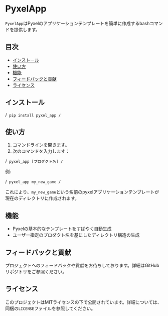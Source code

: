 # PyxelApp

`PyxelApp`はPyxelのアプリケーションテンプレートを簡単に作成するbashコマンドを提供します。

## 目次

- [インストール](#インストール)
- [使い方](#使い方)
- [機能](#機能)
- [フィードバックと貢献](#フィードバックと貢献)
- [ライセンス](#ライセンス)

## インストール

/```
pip install pyxel_app
/```

## 使い方

1. コマンドラインを開きます。
2. 次のコマンドを入力します：

/```
pyxel_app [プロダクト名]
/```

例:

/```
pyxel_app my_new_game
/```

これにより、`my_new_game`という名前のpyxelアプリケーションテンプレートが現在のディレクトリに作成されます。

## 機能

- Pyxelの基本的なテンプレートをすばやく自動生成
- ユーザー指定のプロダクト名を基にしたディレクトリ構造の生成

## フィードバックと貢献

プロジェクトへのフィードバックや貢献をお待ちしております。詳細はGitHubリポジトリをご参照ください。

## ライセンス

このプロジェクトはMITライセンスの下で公開されています。詳細については、同梱の`LICENSE`ファイルを参照してください。

